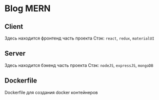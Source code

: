 # Blog MERN

## Client
Здесь находится фронтенд часть проекта
Стэк: `react`, `redux`, `materialUI`

## Server
Здесь находится бэкенд часть проекта
Стэк: `nodeJS`, `expressJS`, `mongoDB`

## Dockerfile
Dockerfile для создания docker контейнеров
